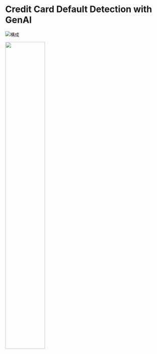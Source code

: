 # Credit Card Default Detection with GenAI

![構成](./img/components.png　height=100px)

<img src="./img/components.png　height=100px" width="50%">
